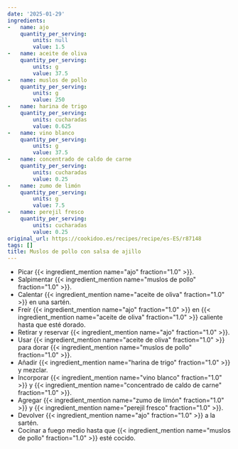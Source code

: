 ```yaml
---
date: '2025-01-29'
ingredients:
-   name: ajo
    quantity_per_serving:
        units: null
        value: 1.5
-   name: aceite de oliva
    quantity_per_serving:
        units: g
        value: 37.5
-   name: muslos de pollo
    quantity_per_serving:
        units: g
        value: 250
-   name: harina de trigo
    quantity_per_serving:
        units: cucharadas
        value: 0.625
-   name: vino blanco
    quantity_per_serving:
        units: g
        value: 37.5
-   name: concentrado de caldo de carne
    quantity_per_serving:
        units: cucharadas
        value: 0.25
-   name: zumo de limón
    quantity_per_serving:
        units: g
        value: 7.5
-   name: perejil fresco
    quantity_per_serving:
        units: cucharadas
        value: 0.25
original_url: https://cookidoo.es/recipes/recipe/es-ES/r87148
tags: []
title: Muslos de pollo con salsa de ajillo
---
```


- Picar {{< ingredient_mention name="ajo" fraction="1.0" >}}.
- Salpimentar {{< ingredient_mention name="muslos de pollo" fraction="1.0" >}}.
- Calentar {{< ingredient_mention name="aceite de oliva" fraction="1.0" >}} en una sartén.
- Freír {{< ingredient_mention name="ajo" fraction="1.0" >}} en {{< ingredient_mention name="aceite de oliva" fraction="1.0" >}} caliente hasta que esté dorado.
- Retirar y reservar {{< ingredient_mention name="ajo" fraction="1.0" >}}.
- Usar {{< ingredient_mention name="aceite de oliva" fraction="1.0" >}} para dorar {{< ingredient_mention name="muslos de pollo" fraction="1.0" >}}.
- Añadir {{< ingredient_mention name="harina de trigo" fraction="1.0" >}} y mezclar.
- Incorporar {{< ingredient_mention name="vino blanco" fraction="1.0" >}} y {{< ingredient_mention name="concentrado de caldo de carne" fraction="1.0" >}}.
- Agregar {{< ingredient_mention name="zumo de limón" fraction="1.0" >}} y {{< ingredient_mention name="perejil fresco" fraction="1.0" >}}.
- Devolver {{< ingredient_mention name="ajo" fraction="1.0" >}} a la sartén.
- Cocinar a fuego medio hasta que {{< ingredient_mention name="muslos de pollo" fraction="1.0" >}} esté cocido.